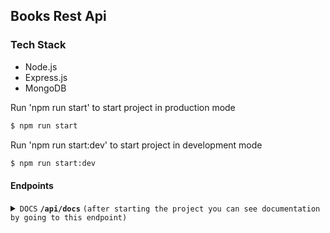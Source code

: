 ## Books Rest Api

### Tech Stack

- Node.js
- Express.js
- MongoDB

Run 'npm run start' to start project in production mode

```bash
$ npm run start
```

Run 'npm run start:dev' to start project in development mode

```bash
$ npm run start:dev
```

#### Endpoints

<details>
 <summary><code>DOCS</code> <code><b>/api/docs</b></code> <code>(after starting the project you can see documentation by going to this endpoint)</code></summary>

### Корчаковський АІ-215
